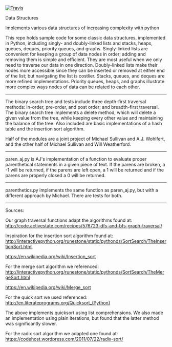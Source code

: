 [![Travis](https://travis-ci.org/scotist/data-structures.svg?branch=master)](https://travis-ci.org/scotist/data-structures.svg?branch=master)

Data Structures

Implements various data structures of increasing complexity with python

This repo holds sample code for some classic data structures, implemented in Python, including singly- and doubly-linked lists and stacks, heaps, queues, deques, priority queues, and graphs. Singly-linked lists are convenient for keeping a group of data nodes in order; adding and removing them is simple and efficient. They are most useful when we only need to traverse our data in one direction. Doubly-linked lists make their nodes more accessible since they can be inserted or removed at either end of the list; but navigating the list is costlier. Stacks, queues, and deques are more refined implementations.  Priority queues, heaps, and graphs illustrate more complex ways nodes of data can be related to each other.

______________


The binary search tree and tests include three depth-first traversal methods: in-order, pre-order, and post order; and breadth-first traversal.
The binary search tree implements a delete method, which will delete a given value from the tree, while keeping every other value and maintaining the balance of the tree. Also included are basic implementations of a hash table and the insertion sort algorithm.


Half of the modules are a joint project of Michael Sullivan and A.J. Wohlfert, and the other half of Michael Sullivan and Will Weatherford.

--------------

paren_aj.py is AJ's implementation of a function to evaluate proper parenthetical statements in a given piece of text.  If the parens are broken, a -1 will be returned, if the parens are left open, a 1 will be returned and if the parens are properly closed a 0 will be returned.


______________

parenthetics.py implements the same function as paren_aj.py, but with a different approach by Michael. There are tests for both.


______________

Sources:

Our graph traversal functions adapt the algorithms found at:
http://code.activestate.com/recipes/576723-dfs-and-bfs-graph-traversal/

Inspiration for the insertion sort algorithm found at:
http://interactivepython.org/runestone/static/pythonds/SortSearch/TheInsertionSort.html

https://en.wikipedia.org/wiki/Insertion_sort

For the merge sort algorithm we referenced:
http://interactivepython.org/runestone/static/pythonds/SortSearch/TheMergeSort.html

https://en.wikipedia.org/wiki/Merge_sort

For the quick sort we used referenced:
http://en.literateprograms.org/Quicksort_(Python)

The above implements quicksort using list comprehensions. We also made an implementation using plain iterations, but found that the latter method was significantly slower.

For the radix sort algorithm we adapted one found at:
https://codehost.wordpress.com/2011/07/22/radix-sort/
